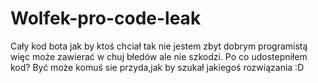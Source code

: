# Wolfek-pro-code-leak

Cały kod bota jak by ktoś chciał
tak nie jestem zbyt dobrym programistą więc może zawierać w chuj błedów ale nie szkodzi.
Po co udostepniłem kod?
Być może komuś sie przyda,jak by szukał jakiegoś rozwiązania :D

